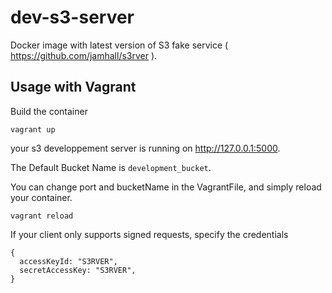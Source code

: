# dev-s3-server

Docker image with latest version of S3 fake service ( https://github.com/jamhall/s3rver ).

## Usage with Vagrant

Build the container

```
vagrant up
```

your s3 developpement server is running on http://127.0.0.1:5000.

The Default Bucket Name is `development_bucket`.

You can change port and bucketName in the VagrantFile, and simply reload your container.

```
vagrant reload
```


If your client only supports signed requests, specify the credentials

```
{
  accessKeyId: "S3RVER",
  secretAccessKey: "S3RVER",
}
```